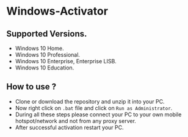 # Windows-Activator

## Supported Versions.
- Windows 10 Home.
- Windows 10 Professional.
- Windows 10 Enterprise, Enterprise LISB.
- Windows 10 Education.

## How to use ?
- Clone or download the repository and unzip it into your PC.
- Now right click on `.bat` file and click on `Run as Administrator`.
- During all these steps please connect your PC to your own mobile hotspot/network and not from any proxy server.
- After successful activation restart your PC.

